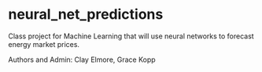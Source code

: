 # neural_net_predictions
Class project for Machine Learning that will use neural networks to forecast energy market prices.

Authors and Admin: Clay Elmore, Grace Kopp
